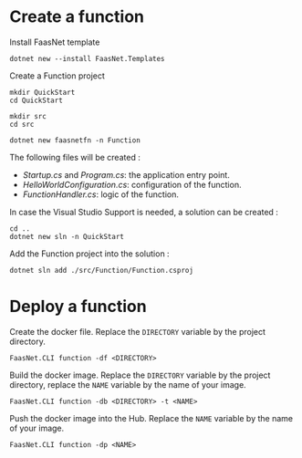 # Create a function

Install FaasNet template

```
dotnet new --install FaasNet.Templates
```

Create a Function project

```
mkdir QuickStart
cd QuickStart

mkdir src
cd src

dotnet new faasnetfn -n Function
```

The following files will be created :

* *Startup.cs* and *Program.cs*: the application entry point.
* *HelloWorldConfiguration.cs*: configuration of the function.
* *FunctionHandler.cs*: logic of the function.

In case the Visual Studio Support is needed, a solution can be created :

```
cd ..
dotnet new sln -n QuickStart
```

Add the Function project into the solution :

```
dotnet sln add ./src/Function/Function.csproj
```

# Deploy a function

Create the docker file. Replace the `DIRECTORY` variable by the project directory.

```
FaasNet.CLI function -df <DIRECTORY>
```

Build the docker image. Replace the `DIRECTORY` variable by the project directory, replace the `NAME` variable by the name of your image. 

```
FaasNet.CLI function -db <DIRECTORY> -t <NAME>
```

Push the docker image into the Hub. Replace the `NAME` variable by the name of your image.

```
FaasNet.CLI function -dp <NAME>
```